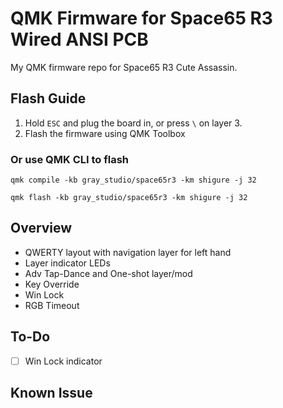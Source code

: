 # QMK Firmware for Space65 R3 Wired ANSI PCB

My QMK firmware repo for Space65 R3 Cute Assassin.

## Flash Guide

1. Hold `ESC` and plug the board in, or press `\` on layer 3.
2. Flash the firmware using QMK Toolbox

### Or use QMK CLI to flash
`qmk compile -kb gray_studio/space65r3 -km shigure -j 32`

`qmk flash -kb gray_studio/space65r3 -km shigure -j 32`

## Overview
- QWERTY layout with navigation layer for left hand
- Layer indicator LEDs
- Adv Tap-Dance and One-shot layer/mod
- Key Override
- Win Lock
- RGB Timeout

## To-Do
- [ ] Win Lock indicator

## Known Issue
